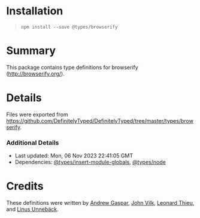# Installation
> `npm install --save @types/browserify`

# Summary
This package contains type definitions for browserify (http://browserify.org/).

# Details
Files were exported from https://github.com/DefinitelyTyped/DefinitelyTyped/tree/master/types/browserify.

### Additional Details
 * Last updated: Mon, 06 Nov 2023 22:41:05 GMT
 * Dependencies: [@types/insert-module-globals](https://npmjs.com/package/@types/insert-module-globals), [@types/node](https://npmjs.com/package/@types/node)

# Credits
These definitions were written by [Andrew Gaspar](https://github.com/AndrewGaspar), [John Vilk](https://github.com/jvilk), [Leonard Thieu](https://github.com/leonard-thieu), and [Linus Unnebäck](https://github.com/LinusU).

